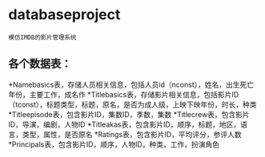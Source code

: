 # databaseproject
    模仿IMDB的影片管理系统
## **各个数据表**：
  *Namebasics表，存储人员相关信息，包括人员id（nconst），姓名，出生死亡年份，主要工作，成名作
  *Titlebasics表，存储影片相关信息，包括影片ID（tconst），标题类型，标题，原名，是否为成人级，上映下映年份，时长，种类
  *Titleepisode表，包含影片ID，集数ID，季数，集数
  *Titlecrew表，包含影片ID，导演，编剧，人物ID
  *Titleakas表，包含影片ID，顺序，标题，地区，语言，类型，属性，是否原名
  *Ratings表，包含影片ID，平均评分，参评人数
  *Principals表，包含影片ID，顺序，人物ID，种类，工作，扮演角色

